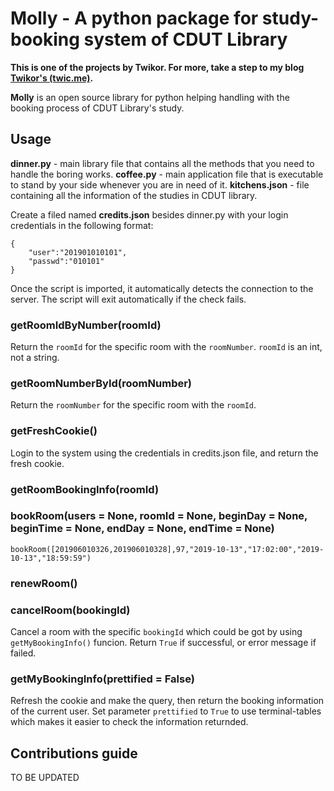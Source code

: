 # Molly - A python package for study-booking system of CDUT Library

**This is one of the projects by Twikor. For more, take a step to my blog [Twikor's (twic.me)](https://twic.me).** 

**Molly** is an open source library for python helping handling with the booking process of CDUT Library's study.

## Usage

**dinner.py** - main library file that contains all the methods that you need to handle the boring works.
**coffee.py** - main application file that is executable to stand by your side whenever you are in need of it.
**kitchens.json** - file containing all the information of the  studies in CDUT library.

Create a filed named **credits.json** besides dinner.py with your login credentials in the following format:

```
{
    "user":"201901010101",
    "passwd":"010101"
}
```

Once the script is imported, it automatically detects the connection to the server. The script will exit automatically if the check fails.

### getRoomIdByNumber(roomId)

Return the `roomId` for the specific room with the `roomNumber`.
`roomId` is an int, not a string.

### getRoomNumberById(roomNumber)

Return the `roomNumber` for the specific room with the `roomId`.

### getFreshCookie()

Login to the system using the credentials in credits.json file, and return the fresh cookie.

### getRoomBookingInfo(roomId)

### bookRoom(users = None, roomId = None, beginDay = None, beginTime = None, endDay = None, endTime = None)

```
bookRoom([201906010326,201906010328],97,"2019-10-13","17:02:00","2019-10-13","18:59:59")
```

### renewRoom()

### cancelRoom(bookingId)

Cancel a room with the specific `bookingId` which could be got by using `getMyBookingInfo()` funcion.
Return `True` if successful, or error message if failed.

### getMyBookingInfo(prettified = False)

Refresh the cookie and make the query, then return the booking information of the current user.
Set parameter `prettified` to `True` to use terminal-tables which makes it easier to check the information returnded.

## Contributions guide

TO BE UPDATED

